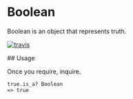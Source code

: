 # Boolean

Boolean is an object that represents truth.

[![travis](https://secure.travis-ci.org/hakanensari/boolean.png)](http://travis-ci.org/hakanensari/boolean)

## Usage

Once you require, inquire.

    true.is_a? Boolean
    => true

